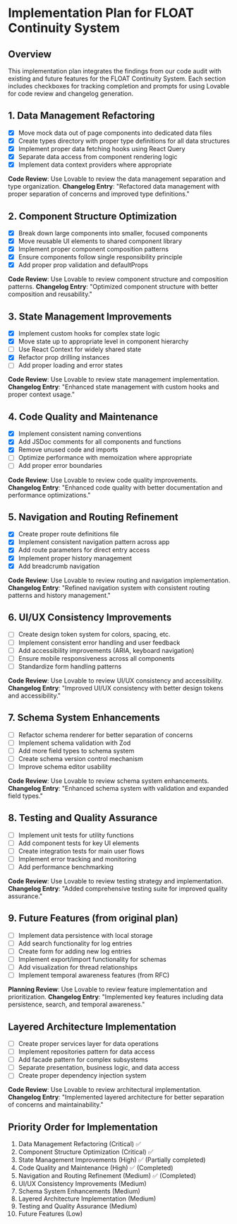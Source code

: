 
# Implementation Plan for FLOAT Continuity System

## Overview
This implementation plan integrates the findings from our code audit with existing and future features for the FLOAT Continuity System. Each section includes checkboxes for tracking completion and prompts for using Lovable for code review and changelog generation.

## 1. Data Management Refactoring
- [x] Move mock data out of page components into dedicated data files
- [x] Create types directory with proper type definitions for all data structures
- [x] Implement proper data fetching hooks using React Query
- [x] Separate data access from component rendering logic
- [x] Implement data context providers where appropriate

**Code Review**: Use Lovable to review the data management separation and type organization.
**Changelog Entry**: "Refactored data management with proper separation of concerns and improved type definitions."

## 2. Component Structure Optimization
- [x] Break down large components into smaller, focused components
- [x] Move reusable UI elements to shared component library
- [x] Implement proper component composition patterns
- [x] Ensure components follow single responsibility principle
- [x] Add proper prop validation and defaultProps

**Code Review**: Use Lovable to review component structure and composition patterns.
**Changelog Entry**: "Optimized component structure with better composition and reusability."

## 3. State Management Improvements
- [x] Implement custom hooks for complex state logic
- [x] Move state up to appropriate level in component hierarchy
- [ ] Use React Context for widely shared state
- [x] Refactor prop drilling instances
- [ ] Add proper loading and error states

**Code Review**: Use Lovable to review state management implementation.
**Changelog Entry**: "Enhanced state management with custom hooks and proper context usage."

## 4. Code Quality and Maintenance
- [x] Implement consistent naming conventions
- [x] Add JSDoc comments for all components and functions
- [x] Remove unused code and imports
- [ ] Optimize performance with memoization where appropriate
- [ ] Add proper error boundaries

**Code Review**: Use Lovable to review code quality improvements.
**Changelog Entry**: "Enhanced code quality with better documentation and performance optimizations."

## 5. Navigation and Routing Refinement
- [x] Create proper route definitions file
- [x] Implement consistent navigation pattern across app
- [x] Add route parameters for direct entry access
- [x] Implement proper history management
- [x] Add breadcrumb navigation

**Code Review**: Use Lovable to review routing and navigation implementation.
**Changelog Entry**: "Refined navigation system with consistent routing patterns and history management."

## 6. UI/UX Consistency Improvements
- [ ] Create design token system for colors, spacing, etc.
- [ ] Implement consistent error handling and user feedback
- [ ] Add accessibility improvements (ARIA, keyboard navigation)
- [ ] Ensure mobile responsiveness across all components
- [ ] Standardize form handling patterns

**Code Review**: Use Lovable to review UI/UX consistency and accessibility.
**Changelog Entry**: "Improved UI/UX consistency with better design tokens and accessibility."

## 7. Schema System Enhancements
- [ ] Refactor schema renderer for better separation of concerns
- [ ] Implement schema validation with Zod
- [ ] Add more field types to schema system
- [ ] Create schema version control mechanism
- [ ] Improve schema editor usability

**Code Review**: Use Lovable to review schema system enhancements.
**Changelog Entry**: "Enhanced schema system with validation and expanded field types."

## 8. Testing and Quality Assurance
- [ ] Implement unit tests for utility functions
- [ ] Add component tests for key UI elements
- [ ] Create integration tests for main user flows
- [ ] Implement error tracking and monitoring
- [ ] Add performance benchmarking

**Code Review**: Use Lovable to review testing strategy and implementation.
**Changelog Entry**: "Added comprehensive testing suite for improved quality assurance."

## 9. Future Features (from original plan)
- [ ] Implement data persistence with local storage
- [ ] Add search functionality for log entries
- [ ] Create form for adding new log entries
- [ ] Implement export/import functionality for schemas
- [ ] Add visualization for thread relationships
- [ ] Implement temporal awareness features (from RFC)

**Planning Review**: Use Lovable to review feature implementation and prioritization.
**Changelog Entry**: "Implemented key features including data persistence, search, and temporal awareness."

## Layered Architecture Implementation
- [ ] Create proper services layer for data operations
- [ ] Implement repositories pattern for data access
- [ ] Add facade pattern for complex subsystems
- [ ] Separate presentation, business logic, and data access
- [ ] Create proper dependency injection system

**Code Review**: Use Lovable to review architectural implementation.
**Changelog Entry**: "Implemented layered architecture for better separation of concerns and maintainability."

## Priority Order for Implementation
1. Data Management Refactoring (Critical) ✅
2. Component Structure Optimization (Critical) ✅
3. State Management Improvements (High) ✅ (Partially completed)
4. Code Quality and Maintenance (High) ✅ (Completed)
5. Navigation and Routing Refinement (Medium) ✅ (Completed)
6. UI/UX Consistency Improvements (Medium)
7. Schema System Enhancements (Medium)
8. Layered Architecture Implementation (Medium)
9. Testing and Quality Assurance (Medium)
10. Future Features (Low)
